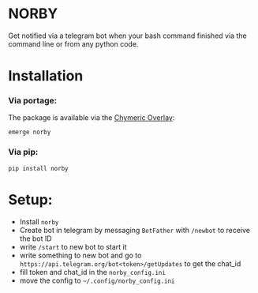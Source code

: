 # NORBY
Get notified via a telegram bot when your bash command finished via the command line or from any python code.

# Installation
### Via portage:
The package is available via the [Chymeric Overlay](https://github.com/TheChymera/overlay):
```
emerge norby
```
### Via pip:
```
pip install norby
```
# Setup:
- Install `norby` 
- Create bot in telegram by messaging `BotFather` with `/newbot` to receive the bot ID
- write `/start` to new bot to start it
- write something to new bot and go to `https://api.telegram.org/bot<token>/getUpdates` to get the chat_id
- fill token and chat_id in the `norby_config.ini`
- move the config to `~/.config/norby_config.ini`
